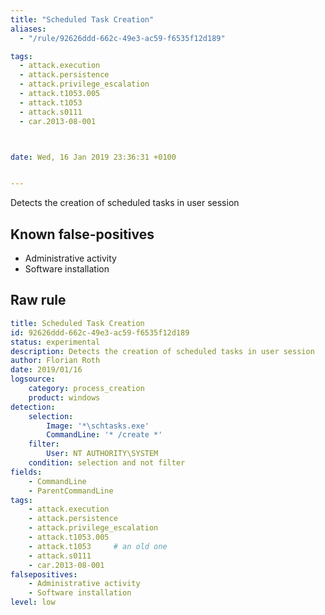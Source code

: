 ```yaml
---
title: "Scheduled Task Creation"
aliases:
  - "/rule/92626ddd-662c-49e3-ac59-f6535f12d189"

tags:
  - attack.execution
  - attack.persistence
  - attack.privilege_escalation
  - attack.t1053.005
  - attack.t1053
  - attack.s0111
  - car.2013-08-001



date: Wed, 16 Jan 2019 23:36:31 +0100


---
```


Detects the creation of scheduled tasks in user session

<!--more-->


## Known false-positives

* Administrative activity
* Software installation




## Raw rule
```yaml
title: Scheduled Task Creation
id: 92626ddd-662c-49e3-ac59-f6535f12d189
status: experimental
description: Detects the creation of scheduled tasks in user session
author: Florian Roth
date: 2019/01/16
logsource:
    category: process_creation
    product: windows
detection:
    selection:
        Image: '*\schtasks.exe'
        CommandLine: '* /create *'
    filter:
        User: NT AUTHORITY\SYSTEM
    condition: selection and not filter
fields:
    - CommandLine
    - ParentCommandLine
tags:
    - attack.execution
    - attack.persistence
    - attack.privilege_escalation
    - attack.t1053.005
    - attack.t1053     # an old one 
    - attack.s0111
    - car.2013-08-001
falsepositives:
    - Administrative activity
    - Software installation
level: low

```
